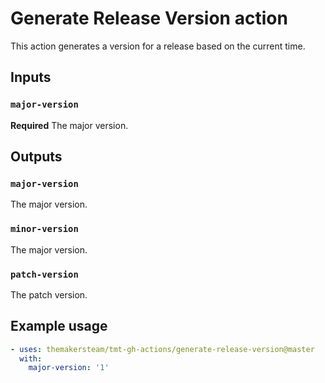 # Generate Release Version action

This action generates a version for a release based on the current time.

## Inputs

### `major-version`

**Required** The major version.

## Outputs

### `major-version`

The major version.

### `minor-version`

The major version.

### `patch-version`

The patch version.

## Example usage

```yaml
- uses: themakersteam/tmt-gh-actions/generate-release-version@master
  with:
    major-version: '1'
```
